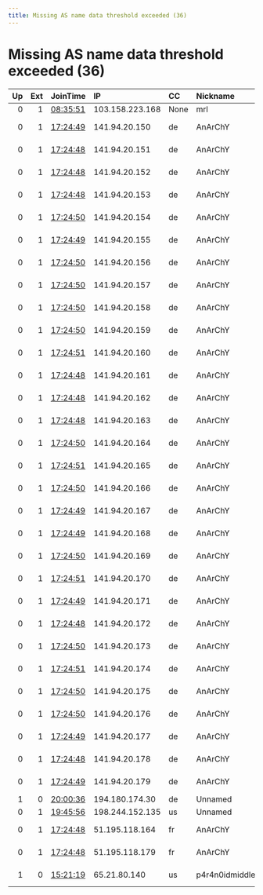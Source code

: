 ```yaml
---
title: Missing AS name data threshold exceeded (36)
---
```


# Missing AS name data threshold exceeded (36)

|   Up |   Ext | JoinTime                                                                                            | IP              | CC   | Nickname            |   ORp |   Dirp | Version   | Contact                      | OS    |   eFamMembers |
|-----:|------:|:----------------------------------------------------------------------------------------------------|:----------------|:-----|:--------------------|------:|-------:|:----------|:-----------------------------|:------|--------------:|
|    0 |     1 | [08:35:51](https://metrics.torproject.org/rs.html#details/C4BD7F3E4CFA62FA9B960BA22D9BC5ABD19B09C7) | 103.158.223.168 | None | mrl                 |   443 |     80 | 0.3.5.14  | mrl5628@danwin1210.me        | Linux |             1 |
|    0 |     1 | [17:24:49](https://metrics.torproject.org/rs.html#details/9E4BC9BDBFE929DA09859864FD7814F70467A938) | 141.94.20.150   | de   | AnArChY             |  9000 |   8000 | 0.4.5.7   | anarchist-tor@outlook.com    | Linux |            45 |
|    0 |     1 | [17:24:48](https://metrics.torproject.org/rs.html#details/447B7ABDE7391CAF446252856C29953168D7B857) | 141.94.20.151   | de   | AnArChY             |  9000 |   8000 | 0.4.5.7   | anarchist-tor@outlook.com    | Linux |            45 |
|    0 |     1 | [17:24:48](https://metrics.torproject.org/rs.html#details/CA7DDAC7656B4445B802CF093633E0F45F81DF58) | 141.94.20.152   | de   | AnArChY             |  9000 |   8000 | 0.4.5.7   | anarchist-tor@outlook.com    | Linux |            45 |
|    0 |     1 | [17:24:48](https://metrics.torproject.org/rs.html#details/7C264519C3DEFB731D3D0019FCE503770A40D17C) | 141.94.20.153   | de   | AnArChY             |  9000 |   8000 | 0.4.5.7   | anarchist-tor@outlook.com    | Linux |            45 |
|    0 |     1 | [17:24:50](https://metrics.torproject.org/rs.html#details/A8D7B0B2870AD956496E5D922FD8CA11FB030188) | 141.94.20.154   | de   | AnArChY             |  9000 |   8000 | 0.4.5.7   | anarchist-tor@outlook.com    | Linux |            45 |
|    0 |     1 | [17:24:49](https://metrics.torproject.org/rs.html#details/7C24194B77D6F3A1D15781AE199748E092EAE30F) | 141.94.20.155   | de   | AnArChY             |  9000 |   8000 | 0.4.5.7   | anarchist-tor@outlook.com    | Linux |            45 |
|    0 |     1 | [17:24:50](https://metrics.torproject.org/rs.html#details/9BD182D40134C19AF5075BD017D45FC419062172) | 141.94.20.156   | de   | AnArChY             |  9000 |   8000 | 0.4.5.7   | anarchist-tor@outlook.com    | Linux |            45 |
|    0 |     1 | [17:24:50](https://metrics.torproject.org/rs.html#details/191309092A6E0DC3F9F8F372C9AD1B7DDB2C4DB2) | 141.94.20.157   | de   | AnArChY             |  9000 |   8000 | 0.4.5.7   | anarchist-tor@outlook.com    | Linux |            45 |
|    0 |     1 | [17:24:50](https://metrics.torproject.org/rs.html#details/FF8FB294762A51F35D85587ECF50FFD54D7ED5E5) | 141.94.20.158   | de   | AnArChY             |  9000 |   8000 | 0.4.5.7   | anarchist-tor@outlook.com    | Linux |            45 |
|    0 |     1 | [17:24:50](https://metrics.torproject.org/rs.html#details/8AC34109F9535598CFFDDC759FE3099FB3C56300) | 141.94.20.159   | de   | AnArChY             |  9000 |   8000 | 0.4.5.7   | anarchist-tor@outlook.com    | Linux |            45 |
|    0 |     1 | [17:24:51](https://metrics.torproject.org/rs.html#details/FB934094D264B2B772508136CD2E0E6A87B01FB9) | 141.94.20.160   | de   | AnArChY             |  9000 |   8000 | 0.4.5.7   | anarchist-tor@outlook.com    | Linux |            45 |
|    0 |     1 | [17:24:48](https://metrics.torproject.org/rs.html#details/13E0F6D9338DCFE5B1406AA3BF29381B8B38EF7D) | 141.94.20.161   | de   | AnArChY             |  9000 |   8000 | 0.4.5.7   | anarchist-tor@outlook.com    | Linux |            45 |
|    0 |     1 | [17:24:48](https://metrics.torproject.org/rs.html#details/D39567AADCD8A722A8DB05A73344FB7EB2D2D94B) | 141.94.20.162   | de   | AnArChY             |  9000 |   8000 | 0.4.5.7   | anarchist-tor@outlook.com    | Linux |            45 |
|    0 |     1 | [17:24:48](https://metrics.torproject.org/rs.html#details/5F95BB55CE33D07DD9B50BE4D1C52E4F7C1C6279) | 141.94.20.163   | de   | AnArChY             |  9000 |   8000 | 0.4.5.7   | anarchist-tor@outlook.com    | Linux |            45 |
|    0 |     1 | [17:24:50](https://metrics.torproject.org/rs.html#details/1CC1C45A138036B740C301FE0DB12C5E67535A00) | 141.94.20.164   | de   | AnArChY             |  9000 |   8000 | 0.4.5.7   | anarchist-tor@outlook.com    | Linux |            45 |
|    0 |     1 | [17:24:51](https://metrics.torproject.org/rs.html#details/5DE92D99345AE793A52C30881F751ECA41491F9C) | 141.94.20.165   | de   | AnArChY             |  9000 |   8000 | 0.4.5.7   | anarchist-tor@outlook.com    | Linux |            45 |
|    0 |     1 | [17:24:50](https://metrics.torproject.org/rs.html#details/B57D388851E0F3ECFA444C71B3ECAEEC9898BF8A) | 141.94.20.166   | de   | AnArChY             |  9000 |   8000 | 0.4.5.7   | anarchist-tor@outlook.com    | Linux |            45 |
|    0 |     1 | [17:24:49](https://metrics.torproject.org/rs.html#details/722BF875A46D0F38093EEBCEFFB01AC6C9120CF1) | 141.94.20.167   | de   | AnArChY             |  9000 |   8000 | 0.4.5.7   | anarchist-tor@outlook.com    | Linux |            45 |
|    0 |     1 | [17:24:49](https://metrics.torproject.org/rs.html#details/507BCA1A1AD826758C84EB2FFFC8419A9A3A6F30) | 141.94.20.168   | de   | AnArChY             |  9000 |   8000 | 0.4.5.7   | anarchist-tor@outlook.com    | Linux |            45 |
|    0 |     1 | [17:24:50](https://metrics.torproject.org/rs.html#details/8C37A1FF65E2B99BB578D51991D7EF43472C03C6) | 141.94.20.169   | de   | AnArChY             |  9000 |   8000 | 0.4.5.7   | anarchist-tor@outlook.com    | Linux |            45 |
|    0 |     1 | [17:24:51](https://metrics.torproject.org/rs.html#details/E70C0759AB026CC9D611CF88442D5A8F7B1E0F34) | 141.94.20.170   | de   | AnArChY             |  9000 |   8000 | 0.4.5.7   | anarchist-tor@outlook.com    | Linux |            45 |
|    0 |     1 | [17:24:49](https://metrics.torproject.org/rs.html#details/2C4516CE6D66F7363690BE20C39EB2884E1EE42C) | 141.94.20.171   | de   | AnArChY             |  9000 |   8000 | 0.4.5.7   | anarchist-tor@outlook.com    | Linux |            45 |
|    0 |     1 | [17:24:48](https://metrics.torproject.org/rs.html#details/4FFCED1CDF2ED2E13F36BF92FA26335AFD199CF7) | 141.94.20.172   | de   | AnArChY             |  9000 |   8000 | 0.4.5.7   | anarchist-tor@outlook.com    | Linux |            45 |
|    0 |     1 | [17:24:50](https://metrics.torproject.org/rs.html#details/05490A9F75092C5FA6881981983E668B9A09DCF1) | 141.94.20.173   | de   | AnArChY             |  9000 |   8000 | 0.4.5.7   | anarchist-tor@outlook.com    | Linux |            45 |
|    0 |     1 | [17:24:51](https://metrics.torproject.org/rs.html#details/D022014DFE33E51C33C909D20DADFCD550EE29BE) | 141.94.20.174   | de   | AnArChY             |  9000 |   8000 | 0.4.5.7   | anarchist-tor@outlook.com    | Linux |            45 |
|    0 |     1 | [17:24:50](https://metrics.torproject.org/rs.html#details/DD64A12338FA07D5FD4ECD182D86A3E95478D8F2) | 141.94.20.175   | de   | AnArChY             |  9000 |   8000 | 0.4.5.7   | anarchist-tor@outlook.com    | Linux |            45 |
|    0 |     1 | [17:24:50](https://metrics.torproject.org/rs.html#details/47D73F344BAAF354B74FB9A10C8BD273D18B3C02) | 141.94.20.176   | de   | AnArChY             |  9000 |   8000 | 0.4.5.7   | anarchist-tor@outlook.com    | Linux |            45 |
|    0 |     1 | [17:24:49](https://metrics.torproject.org/rs.html#details/32E8C7430726F9A3BBE5B08D20CEA7E1825675CA) | 141.94.20.177   | de   | AnArChY             |  9000 |   8000 | 0.4.5.7   | anarchist-tor@outlook.com    | Linux |            45 |
|    0 |     1 | [17:24:48](https://metrics.torproject.org/rs.html#details/6475AB6BA40CBE1ED4DDC49FA3673CB931F89EA1) | 141.94.20.178   | de   | AnArChY             |  9000 |   8000 | 0.4.5.7   | anarchist-tor@outlook.com    | Linux |            45 |
|    0 |     1 | [17:24:49](https://metrics.torproject.org/rs.html#details/D430475BA6704897E9403F956F1C3CD6D12F9546) | 141.94.20.179   | de   | AnArChY             |  9000 |   8000 | 0.4.5.7   | anarchist-tor@outlook.com    | Linux |            45 |
|    1 |     0 | [20:00:36](https://metrics.torproject.org/rs.html#details/75773184E4FBA0ADF3C7427D9E3E99A6887CBA7E) | 194.180.174.30  | de   | Unnamed             |   443 |     80 | 0.4.3.6   | None                         | Linux |             1 |
|    0 |     1 | [19:45:56](https://metrics.torproject.org/rs.html#details/1DB9D0DA3BB327130BFB4453933543D90426C7A8) | 198.244.152.135 | us   | Unnamed             |  9001 |   9030 | 0.4.5.7   | None                         | Linux |             1 |
|    0 |     1 | [17:24:48](https://metrics.torproject.org/rs.html#details/81990F4640AD229EDF4B44F8EC2FF5C5EF5519FC) | 51.195.118.164  | fr   | AnArChY             |  9000 |   8000 | 0.4.5.7   | anarchist-tor@outlook.com    | Linux |            45 |
|    0 |     1 | [17:24:48](https://metrics.torproject.org/rs.html#details/4D611B55B14CE3216D18E2DD0C14B128496B6D70) | 51.195.118.179  | fr   | AnArChY             |  9000 |   8000 | 0.4.5.7   | anarchist-tor@outlook.com    | Linux |            45 |
|    1 |     0 | [15:21:19](https://metrics.torproject.org/rs.html#details/823A2DF0571E4A5CCF400C8B8B0E0CF061B91B81) | 65.21.80.140    | us   | p4r4n0idmiddlerelay |  9001 |   9030 | 0.3.5.14  | p4r4n0id &lt;p4r4n0id.exit@p | Linux |             1 |
